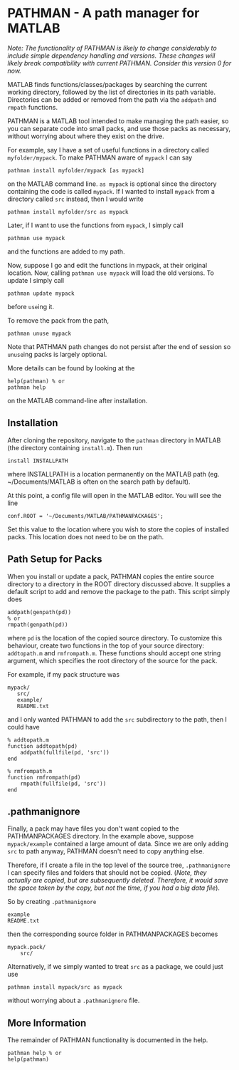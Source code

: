 PATHMAN - A path manager for MATLAB
===================================

*Note: The functionality of PATHMAN is likely to change considerably
to include simple dependency handling and versions.  These changes will
likely break compatibility with current PATHMAN.  Consider this version
0 for now.*

MATLAB finds functions/classes/packages by searching the current working
directory, followed by the list of directories in its path variable.
Directories can be added or removed from the path via the `addpath`
and `rmpath` functions.

PATHMAN is a MATLAB tool intended to make managing the path easier, so
you can separate code into small packs, and use those packs as
necessary, without worrying about where they exist on the drive.

For example, say I have a set of useful functions in a directory called
`myfolder/mypack`.  To make PATHMAN aware of `mypack` I can say

    pathman install myfolder/mypack [as mypack]

on the MATLAB command line. `as mypack` is optional since the directory
containing the code is called `mypack`.  If I wanted to install `mypack`
from a directory called `src` instead, then I would write

    pathman install myfolder/src as mypack

Later, if I want to use the functions from `mypack`, I simply call

    pathman use mypack

and the functions are added to my path.

Now, suppose I go and edit the functions in mypack, at their original
location.  Now, calling `pathman use mypack` will load the old versions.
To update I simply call

    pathman update mypack

before `use`ing it.

To remove the pack from the path,

    pathman unuse mypack

Note that PATHMAN path changes do not persist after the end of session
so `unuse`ing packs is largely optional.

More details can be found by looking at the

    help(pathman) % or
    pathman help

on the MATLAB command-line after installation.


Installation
------------

After cloning the repository, navigate to the `pathman` directory in
MATLAB (the directory containing `install.m`). Then run

    install INSTALLPATH

where INSTALLPATH is a location permanently on the MATLAB path (eg.
~/Documents/MATLAB is often on the search path by default).

At this point, a config file will open in the MATLAB editor.  You will
see the line

    conf.ROOT = '~/Documents/MATLAB/PATHMANPACKAGES';

Set this value to the location where you wish to store the copies of
installed packs.  This location does not need to be on the path.


Path Setup for Packs
--------------------

When you install or update a pack, PATHMAN copies the entire source
directory to a directory in the ROOT directory discussed above.  It
supplies a default script to add and remove the package to the path.
This script simply does

    addpath(genpath(pd))
    % or
    rmpath(genpath(pd))

where `pd` is the location of the copied source directory.  To customize
this behaviour, create two functions in the top of your source directory:
`addtopath.m` and `rmfrompath.m`.  These functions should accept one
string argument, which specifies the root directory of the source for
the pack.

For example, if my pack structure was

    mypack/
       src/
       example/
       README.txt

and I only wanted PATHMAN to add the `src` subdirectory to the path,
then I could have

    % addtopath.m
    function addtopath(pd)
        addpath(fullfile(pd, 'src'))
    end

    % rmfrompath.m
    function rmfrompath(pd)
        rmpath(fullfile(pd, 'src'))
    end

.pathmanignore
--------------

Finally, a pack may have files you don't want copied to the
PATHMANPACKAGES directory.  In the example above, suppose
`mypack/example` contained a large amount of data.  Since we are only
adding `src` to path anyway, PATHMAN doesn't need to copy anything else.

Therefore, if I create a file in the top level of the source tree,
`.pathmanignore` I can specify files and folders that should not be
copied. (*Note, they actually are copied, but are subsequently deleted.
Therefore, it would save the space taken by the copy, but not the time,
if you had a big data file*).

So by creating `.pathmanignore`

    example
    README.txt

then the corresponding source folder in PATHMANPACKAGES becomes

    mypack.pack/
        src/

Alternatively, if we simply wanted to treat `src` as a package, we could
just use

    pathman install mypack/src as mypack

without worrying about a `.pathmanignore` file.


More Information
----------------

The remainder of PATHMAN functionality is documented in the help.

    pathman help % or
    help(pathman)
